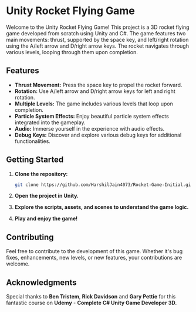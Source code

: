# Unity Rocket Flying Game

Welcome to the Unity Rocket Flying Game! This project is a 3D rocket flying game developed from scratch using Unity and C#. The game features two main movements: thrust, supported by the space key, and left/right rotation using the A/left arrow and D/right arrow keys. The rocket navigates through various levels, looping through them upon completion.

## Features

- **Thrust Movement:** Press the space key to propel the rocket forward.
- **Rotation:** Use A/left arrow and D/right arrow keys for left and right rotation.
- **Multiple Levels:** The game includes various levels that loop upon completion.
- **Particle System Effects:** Enjoy beautiful particle system effects integrated into the gameplay.
- **Audio:** Immerse yourself in the experience with audio effects.
- **Debug Keys:** Discover and explore various debug keys for additional functionalities.

## Getting Started

1. **Clone the repository:**

   ```bash
   git clone https://github.com/HarshilJain4073/Rocket-Game-Initial.git
2. **Open the project in Unity.**
3. **Explore the scripts, assets, and scenes to understand the game logic.**
4. **Play and enjoy the game!**

## Contributing
Feel free to contribute to the development of this game. Whether it's bug fixes, enhancements, new levels, or new features, your contributions are welcome.

## Acknowledgments

Special thanks to **Ben Tristem**, **Rick Davidson** and **Gary Pettie** for this fantastic course on **Udemy** - **Complete C# Unity Game Developer 3D.**
